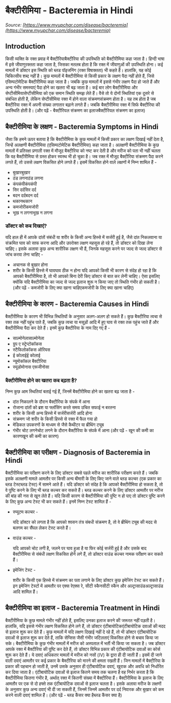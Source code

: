 # बैक्टीरीमिया - Bacteremia in Hindi
_Source: [https://www.myupchar.com/disease/bacteremia](https://www.myupchar.com/disease/bacteremia)_

## Introduction
किसी व्यक्ति के रक्त प्रवाह में बैक्टीरियाबैक्टीरिया की उपस्थिति को बैक्टीरीमिया कहा जाता है। हिन्दी भाषा में इसे जीवाणुरक्तता कहा जाता है, जिसका मतलब होता है कि रक्त में जीवाणुओं की उपस्थिति होना। कई मामलों में डॉक्टर इस स्थिति को ब्लड पॉइजनिंग (रक्त विषाक्तता) भी कहते हैं। हालांकि, यह कोई चिकित्सीय शब्द नहीं है।
कुछ मामलों में बैक्टीरीमिया से किसी प्रकार के लक्षण पैदा नहीं होते हैं, जिसे एसिम्पटोमेटिक बैक्टीरीमिया कहा जाता है। जबकि कुछ मामलों में इससे गंभीर लक्षण पैदा हो जाते हैं और अन्य गंभीर समस्याएं पैदा होने का खतरा भी बढ़ जाता है।
कई बार लोग बैक्टीरीमिया और सेप्टीसीमियासेप्टीसीमिया को एक समान स्थिति समझ लेते हैं। वैसे तो ये दोनों स्थितियां एक दूसरे से संबंधित होती है, लेकिन सेप्टीसीमिया रक्त में होने वाला संक्रमणसंक्रमण होता है। यह तब होता है जब बैक्टीरिया रक्त में अपनी संख्या लगातार बढ़ाने लगते हैं। जबकि बैक्टीरीमिया रक्त में सिर्फ बैक्टीरिया की उपस्थिति होती है।
(और पढ़ें - बैक्टीरियल संक्रमण का इलाजबैक्टीरियल संक्रमण का इलाज)

## बैक्टीरीमिया के लक्षण - Bacteremia Symptoms in Hindi
जैसा कि हमने ऊपर बताया है कि बैक्टीरीमिया के कुछ मामलों में किसी प्रकार का लक्षण दिखाई नहीं देता है, जिन्हें अलक्षणी बैक्टीरीमिया (एसिम्पटोमेटिक बैक्टीरीमिया) कहा जाता है। अलक्षणी बैक्टीरीमिया के कुछ मामलों में प्रतिरक्षा प्रणाली रक्त में मौजूद बैक्टीरिया को नष्ट कर देती है और मरीज को पता भी नहीं चलता कि वह बैक्टीरीमिया से ग्रस्त होकर स्वस्थ भी हो चुका है। जब रक्त में मौजूद बैक्टीरिया संक्रमण पैदा करने लगते हैं, तो उससे लक्षण विकसित होने लगते हैं। इसमें विकसित होने वाले लक्षणों में निम्न शामिल हैं -
- बुखारबुखार
- ठंड लगनाठंड लगना
- कंपकंपीकंपकंपी
- सिर दर्दसिर दर्द
- बदन दर्दबदन दर्द
- थकानथकान
- कमजोरीकमजोरी
- भूख न लगनाभूख न लगना
### डॉक्टर को कब दिखाएं?
यदि हाल ही में आपके दांतों संबंधी या शरीर के किसी अन्य हिस्से में सर्जरी हुई है, जैसे दांत निकलवाना या संक्रमित घाव को साफ करना आदि और उपरोक्त लक्षण महसूस हो रहे हैं, तो डॉक्टर को दिखा लेना चाहिए।
इसके अलावा कुछ अन्य शारीरिक लक्षण भी हैं, जिनके महसूस करने पर जल्द से जल्द डॉक्टर से जांच करवा लेना चाहिए -
- अचानक से बुखार होना
- शरीर के किसी हिस्से में घावघाव ठीक न होना
यदि आपको किसी भी कारण से संदेह हो रहा है कि आपको बैक्टीरीमिया है, तो भी आपको बिना देरी किए डॉक्टर से बात कर लेनी चाहिए। ऐसा इसलिए क्योंकि यदि बैक्टीरीमिया का जल्द से जल्द इलाज शुरू न किया जाए तो स्थिति गंभीर हो सकती है।
(और पढ़ें - कमजोरी के लिए क्या खाना चाहिएकमजोरी के लिए क्या खाना चाहिए)

## बैक्टीरीमिया के कारण - Bacteremia Causes in Hindi
बैक्टीरीमिया के कारण भी विभिन्न स्थितियों के अनुसार अलग-अलग हो सकते हैं। कुछ बैक्टीरिया त्वचा से रक्त तक नहीं पहुंच पाते हैं, जबकि कुछ त्वचा या मसूड़ों आदि में हुए घाव से रक्त तक पहुंच जाते हैं और बैक्टीरीमिया पैदा कर देते हैं। इनमें कुछ बैक्टीरिया के नाम दिए गए हैं -
- साल्मोनेलासाल्मोनेला
- ग्रुप ए स्ट्रेप्टोकॉकस
- स्टैफिलोकॉकस ऑरियस
- ई कोलाईई कोलाई
- न्यूमोकॉकल बैक्टीरिया
- स्यूडोमोनास एरूजीनोसा
### बैक्टीरीमिया होने का खतरा कब बढ़ता है?
निम्न कुछ आम स्थितियां बताई गई हैं, जिनमें बैक्टीरीमिया होने का खतरा बढ़ जाता है -
- दांत निकालने के दौरान बैक्टीरिया के संपर्क में आना
- रोजाना दांतों को ब्रश या फ्लॉसिंग करते समय उचित सफाई न बरतना
- शरीर के किसी अन्य हिस्से में सर्जरीसर्जरी आदि होना
- संक्रमण जो शरीर के किसी हिस्से से रक्त में फैल गया हो
- मेडिकल उपकरणों के माध्यम से जैसे कैथीटर या ब्रीथिंग ट्यूब
- गंभीर चोट लगनेचोट लगने के दौरान बैक्टीरिया के संपर्क में आना
(और पढ़ें - खून की कमी का कारणखून की कमी का कारण)

## बैक्टीरीमिया का परीक्षण - Diagnosis of Bacteremia in Hindi
बैक्टीरीमिया का परीक्षण करने के लिए डॉक्टर सबसे पहले मरीज का शारीरिक परीक्षण करते हैं। जबकि इसके अलक्षणी मामले आमतौर पर किसी अन्य बीमारी के लिए किए जाने वाले ब्लड कल्चर (एक प्रकार का ब्लड टेस्टब्लड टेस्ट) में सामने आते हैं। यदि डॉक्टर को संदेह है कि आपको बैक्टीरीमिया हो सकता है, तो वे पुष्टि करने के लिए भी ब्लड कल्चर कर सकते हैं। ब्लड कल्चर करने के लिए डॉक्टर आमतौर पर मरीज की बांह की नस से खून लेते हैं।
यदि किसी कारण से बैक्टीरीमिया की पुष्टि न हो पाए तो डॉक्टर पुष्टि करने के लिए कुछ अन्य टेस्ट भी कर सकते हैं। इनमें निम्न टेस्ट शामिल हैं -
- स्प्यूटम कल्चर -
	यदि डॉक्टर को लगता है कि आपको श्वसन तंत्र संबधी संक्रमण है, तो वे ब्रीथिंग ट्यूब की मदद से बलगम का सैंपल लेकर टेस्ट करते हैं।
- वाउंड कल्चर -
	यदि आपको चोट लगी है, जलने पर घाव हुआ है या फिर कोई सर्जरी हुई है और उसके बाद बैक्टीरीमिया से संबंधी लक्षण विकसित होने लगे हैं, तो डॉक्टर वाउंड कल्चर नामक परीक्षण कर सकते हैं।
- इमेजिंग टेस्ट -
	शरीर के किसी एक हिस्से में संक्रमण का पता लगाने के लिए डॉक्टर कुछ इमेजिंग टेस्ट कर सकते हैं। इन इमेजिंग टेस्टों में आमतौर पर एक्स रेएक्स रे, सीटी स्कैनसीटी स्कैन और अल्ट्रासाउंडअल्ट्रासाउंड आदि शामिल हैं।

## बैक्टीरीमिया का इलाज - Bacteremia Treatment in Hindi
बैक्टीरीमिया के कुछ मामले गंभीर नहीं होते हैं, इसलिए उनका इलाज करने की जरूरत नहीं पड़ती है। हालांकि, यदि इससे गंभीर लक्षण विकसित होने लगे हैं, तो डॉक्टर एंटीबायोटिकएंटीबायोटिक दवाओं की मदद से इलाज शुरू कर देते हैं। कुछ मामलों में यदि लक्षण दिखाई नहीं दे रहे हैं, तो भी डॉक्टर एंटीबायोटिक दवाओं से इलाज शुरू कर देते हैं, ताकि सेप्सिस जैसी गंभीर जटिलताएं विकसित होने से बचाव किया जा सके। बैक्टीरीमिया के कुछ गंभीर मामलों में मरीज को अस्पताल में भर्ती भी किया जा सकता है।
जब डॉक्टर आपके रक्त में बैक्टीरिया की पुष्टि कर देते हैं, तो डॉक्टर विभिन्न प्रकार की एंटीबायोटिक दवाओं का कोर्स शुरू कर देते हैं। ये दवाएं अधिकतर मामलों में मरीज को नसों (IV) के द्वारा ही दी जाती हैं। इसमें दी जाने वाली दवाएं आमतौर पर कई प्रकार के बैक्टीरिया को मारने की क्षमता रखती हैं।
जिन मामलों में बैक्टीरिया के प्रकार की पहचान हो जाती है, उनमें उसके अनुसार ही एंटीबायोटिक दवाएं, खुराक और अवधि को निर्धारित कर दिया जाता है।
एंटीबायोटिक दवाओं से इलाज कितने समय तक चलना है वह निर्भर करता है कि बैक्टीरीमिया कितना गंभीर है, अर्थात् रक्त में कितनी संख्या में बैक्टीरिया हैं। बैक्टीरीमिया के इलाज के लिए आमतौर पर एक से दो हफ्ते तक एंटीबायोटिक दवाओं से इलाज चलता है। इसके अलावा मरीज के लक्षणों के अनुसार कुछ अन्य दवाएं भी दी जा सकती हैं, जिनमें जिनमें आमतौर पर दर्द निवारक और बुखार को कम करने वाली दवाएं शामिल हैं।
(और पढ़ें - ब्लड कैंसर क्या हैब्लड कैंसर क्या है)

